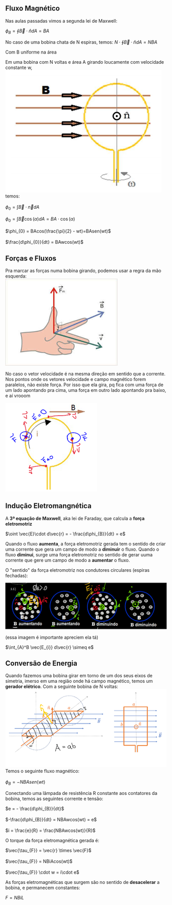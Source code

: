 ## Fluxo Magnético

Nas aulas passadas vimos a segunda lei de Maxwell:

$\phi_{B} = \oint \vec{B} \cdot \hat{n} dA = BA$

No caso de uma bobina chata de N espiras, temos:
$N\cdot \oint \vec{B} \cdot \hat{n} dA = NBA$

Com B uniforme na área 

Em uma bobina com N voltas e área A girando loucamente com velocidade constante w, <br>
![image.png](img/img11.png) <br>
temos: <br><br>
$\phi_{0} = \int \vec{B}\cdot\vec{n}dA$<br><br>
$\phi_{0} = \int\vec{B}\cos(\alpha) dA = BA\cdot\cos(\alpha)$<br><br>
$\phi_{0} = BAcos(\frac{\pi}{2} - wt)=BAsen(wt)$<br><br>
$\frac{d\phi_{0}}{dt} = BAwcos(wt)$

## Forças e Fluxos

Pra marcar as forças numa bobina girando, podemos usar a regra da mão esquerda:<br>
![image.png](img/img12.png)

No caso o vetor velocidade é na mesma direção em sentido que a corrente. Nos pontos onde os vetores velocidade e campo magnético forem paralelos, não existe força. Por isso que ela gira, pq fica com uma força de um lado apontando pra cima, uma força em outro lado apontando pra baixo, e aí vrooom

![image.png](img/img13.png)

## Indução Eletromangnética

A **3ª equação de Maxwell**, aka lei de Faraday, que calcula a **força eletromotriz**

$\oint \vec{E}\cdot d\vec{r} = - \frac{d\phi_{B}}{dt} = e$

Quando o fluxo **aumenta**, a força eletromotriz gerada tem o sentido de criar uma corrente que gera um campo de modo a **diminuir** o fluxo. Quando o fluxo **diminui**, surge uma força eletromotriz no sentido de gerar uuma corrente que gere um campo de modo a **aumentar** o fluxo.

O "sentido" da força eletromotriz nos condutores circulares (espiras fechadas):

![image.png](img/img14.png)

(essa imagem é importante apreciem ela tá)

$\int_{A}^B \vec{E_{i}} d\vec{r} \simeq e$

## Conversão de Energia

Quando fazemos uma bobina girar em torno de um dos seus eixos de simetria, imerso em uma região onde há campo magnético, temos um **gerador elétrico**. Com a seguinte bobina de N voltas: <br>
![image.png](img/img15.png) <br>
Temos o seguinte fluxo magnético:<br><br>
$\phi_{B} = - NBAsen(wt)$

Conectando uma lâmpada de resistência R constante aos contatores da bobina, temos as seguintes corrente e tensão:

$e = - \frac{d\phi_{B}}{dt}$<br><br>
$-\frac{d\phi_{B}}{dt} = NBAwcos(wt) = e$<br><br>
$i = \frac{e}{R} = \frac{NBAwcos(wt)}{R}$

O torque da força eletromagnética gerada é:

$\vec{\tau_{F}} = \vec{r} \times \vec{F}$<br><br>
$\vec{\tau_{F}} = NBiAcos(wt)$<br><br>
$\vec{\tau_{F}} \cdot w = i\cdot e$

As forças eletromagnéticas que surgem são no sentido de **desacelerar** a bobina, e permanecem constantes:

$F = NBiL$